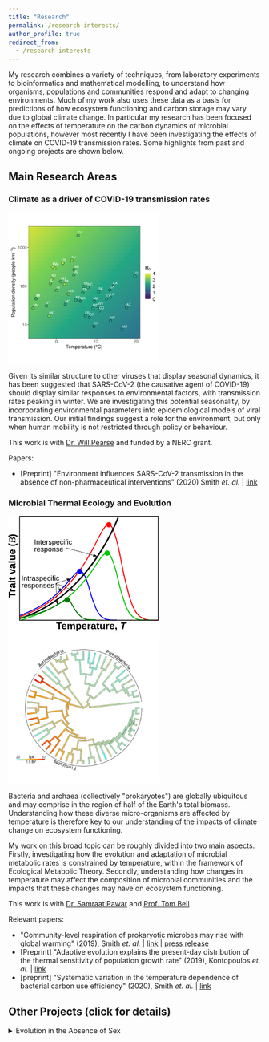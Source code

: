 ```yaml
---
title: "Research"
permalink: /research-interests/
author_profile: true
redirect_from: 
  - /research-interests
---
```


My research combines a variety of techniques, from laboratory experiments to bioinformatics and mathematical modelling, to understand how organisms,
populations and communities respond and adapt to changing environments. Much of my work also uses these data as a basis for predictions of how ecosystem 
functioning and carbon storage may vary due to global climate change. In particular my research has been focused on the effects of temperature on the carbon
dynamics of microbial populations, however most recently I have been investigating the effects of climate on COVID-19 transmission rates. Some highlights 
from past and ongoing projects are shown below.

## Main Research Areas

### Climate as a driver of COVID-19 transmission rates
  
<p float="left">
  <img src="/images/heatmap_R0.png" width="300" />
</p>

Given its similar structure to other viruses that display seasonal dynamics, it has been suggested that SARS-CoV-2 (the causative agent of COVID-19)
should display similar responses to environmental factors, with transmission rates peaking in winter. We are investigating this potential
seasonality, by incorporating environmental parameters into epidemiological models of viral transmission. Our initial findings suggest a role for
the environment, but only when human mobility is not restricted through policy or behaviour.

This work is with [Dr. Will Pearse](http://pearselab.com/ "Pearse Lab") and funded by a NERC grant.

Papers:
 * [Preprint] "Environment influences SARS-CoV-2 transmission in the absence of non-pharmaceutical interventions" (2020) Smith *et. al.*  &#124; [link](https://doi.org/10.1101/2020.09.12.20193250)


### Microbial Thermal Ecology and Evolution

  
<p float="left">
  <img src="/images/conceptual_TPC.png" width="300" />
  <img src="/images/Tpk_evolution.png" width="300" />
</p>

Bacteria and archaea (collectively "prokaryotes") are globally ubiquitous and may
comprise in the region of half of the Earth's total biomass. Understanding how these
diverse micro-organisms are affected by temperature is therefore key to our understanding
of the impacts of climate change on ecosystem functioning.
  
My work on this broad topic can be roughly divided into two main aspects. Firstly,
investigating how the evolution and adaptation of microbial metabolic rates is
constrained by temperature, within the framework of Ecological Metabolic Theory. Secondly,
understanding how changes in temperature may affect the composition of microbial communities
and the impacts that these changes may have on ecosystem functioning.

This work is with [Dr. Samraat Pawar](https://mhasoba.pythonanywhere.com/pawarlab/default/index "Pawar Lab") 
and [Prof. Tom Bell](https://bellmicrobelab.wordpress.com "Bell Lab").

Relevant papers: 

  * "Community-level respiration of prokaryotic microbes may rise with global warming" (2019), Smith *et. al.*  &#124; [link](https://www.nature.com/articles/s41467-019-13109-1)  &#124; [press release](https://www.imperial.ac.uk/news/193867/bacteria-contribute-more-climate-change-planet/)
  * [Preprint] "Adaptive evolution explains the present-day distribution of the thermal sensitivity of population growth rate" (2019), Kontopoulos *et. al.* &#124; [link](https://www.biorxiv.org/content/10.1101/712885v1.abstract)
  * [preprint] "Systematic variation in the temperature dependence of bacterial carbon use efficiency" (2020), Smith *et. al.*  &#124; [link](https://www.biorxiv.org/content/10.1101/2020.09.14.296095v1)


## Other Projects (click for details)

<!--
<details>
  <summary>Blue carbon storage potential of seagrass</summary>

</details>
-->

<details>
  <summary>Evolution in the Absence of Sex</summary>

<p float="left">
  <img src="/images/Rotaria-neptunoida.jpg" width="300" />
  <img src="/images/Eyres2015_Fig4.png" width="300" />
</p>

Bdelloid rotifers are a bizarre group of anciently asexual microscopic animals, dubbed
an evolutionary "scandal". In order to be successful over an evolutionary time-scale in
the absence of sexual recombination, bdelloid rotifers appear to have incorporated an 
unusually high number of foreign genes into their genomes, via horizontal gene transfer (HGT). 
My involvement in understanding this process began with working to produce a genome for
one rotifer species, *Rotaria magnacalcarata*, and then mapping putative HGT genes (previously
identified via transcriptomics) to the genome assembly in order to confirm their presence.

This was with Prof. Tim Barraclough's group - [barralab](http://barralab.bio.ic.ac.uk/).

Relevant papers: 
  * "Comparative genomics of bdelloid rotifers: Insights from desiccating and nondesiccating species" (2018), Nowell *et. al.* &#124; [link](https://doi.org/10.1371/journal.pbio.2004830) &#124; [press release](https://www.imperial.ac.uk/news/185867/we-still-dont-know-strange-celibate/)
  * "Horizontal gene transfer in bdelloid rotifers is ancient, ongoing and more frequent in species from desiccating habitats" (2015), Eyres *et. al.* &#124; [link](http://bmcbiol.biomedcentral.com/articles/10.1186/s12915-015-0202-9)

</details>
